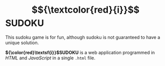# $${\textcolor{red}{i}}$$SUDOKU
This sudoku game is for fun, although sudoku is not guaranteed to have a unique solution.

**${\color{red}\textsf{i}}$SUDOKU** is a web application programmed in *HTML* and *JavaScript* in a single `.html` file.
